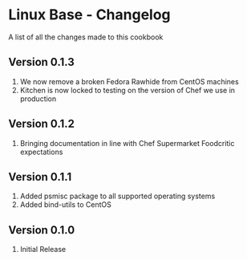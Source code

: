 Linux Base - Changelog
==============
A list of all the changes made to this cookbook

Version 0.1.3
------------

1. We now remove a broken Fedora Rawhide from CentOS machines
2. Kitchen is now locked to testing on the version of Chef we use in production

Version 0.1.2
------------

1. Bringing documentation in line with Chef Supermarket Foodcritic expectations

Version 0.1.1
------------

1. Added psmisc package to all supported operating systems
2. Added bind-utils to CentOS

Version 0.1.0
------------

1. Initial Release
